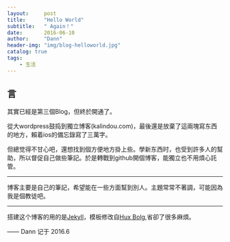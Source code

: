 ```yaml
---
layout:     post
title:      "Hello World"
subtitle:   " Again！"
date:       2016-06-10
author:     "Dann"
header-img: "img/blog-helloworld.jpg"
catalog: true
tags:
    - 生活
---
```


## 言

其實已經是第三個Blog，但終於開通了。

從大wordpress鼓捣到獨立博客(kalindou.com)，最後還是放棄了這兩塊寫东西的地方，賴着ios的備忘錄寫了三萬字。

但總觉得不甘心吧，還想找到個方便地方掛上些。學新东西时，也受到許多人的幫助，所以督促自己做些筆記。於是轉戰到github開個博客，能獨立也不用煩心託管。

---

博客主要是自己的筆記，希望能在一些方面幫到別人。主題常常不著調，可能因為我是個教徒吧。

---

搭建这个博客的用的是<a href="jekyllrb.com/">Jekyll</a>，模板修改自<a href="http://huangxuan.me">Hux Bolg</a>,省卻了很多麻煩。 

—— Dann 记于 2016.6



